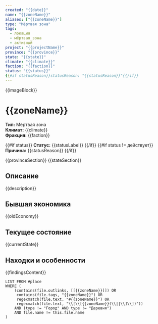 ```yaml
---
created: "{{date}}"
name: "{{zoneName}}"
aliases: ["{{zoneName}}"]
type: "Мёртвая зона"
tags:
  - локация
  - мёртвая_зона
  - активный
project: "{{projectName}}"
province: "{{province}}"
state: "{{state}}"
climate: "{{climate}}"
faction: "{{faction}}"
status: "{{status}}"
{{#if statusReason}}statusReason: "{{statusReason}}"{{/if}}
---
```


{{imageBlock}}

# {{zoneName}}

**Тип:** Мёртвая зона  
**Климат:** {{climate}}  
**Фракция:** {{faction}}

{{#if status}}
**Статус:** {{statusLabel}}
{{/if}}
{{#if status != действует}}
**Причина:** {{statusReason}}
{{/if}}

{{provinceSection}}
{{stateSection}}

## Описание
{{description}}

## Бывшая экономика
{{oldEconomy}}

## Текущее состояние
{{currentState}}

## Находки и особенности
{{findingsContent}}

```dataview
LIST FROM #place
WHERE (
    (contains(file.outlinks, [[{{zoneName}}]]) OR
     contains(file.tags, "{{zoneName}}") OR
     regexmatch(file.text, "#{{zoneName}}") OR
     regexmatch(file.text, "\\[\\[{{zoneName}}(\\||\\]\\])"))
    AND (type != "Город" AND type != "Деревня")
    AND file.name != this.file.name
)
```
